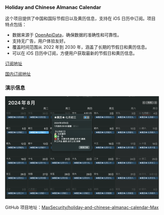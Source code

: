 ### Holiday and Chinese Almanac Calendar

这个项目提供了中国和国际节假日以及黄历信息，支持在 iOS 日历中订阅。项目特点包括：

- 数据来源于 [OpenApiData](https://github.com/zqzess/openApiData)，确保数据的准确性和可靠性。
- 支持无广告，用户体验友好。
- 覆盖时间范围从 2022 年到 2030 年，涵盖了长期的节假日和黄历信息。
- 可以在 iOS 日历中订阅，方便用户获取最新的节假日和黄历信息。

[订阅地址](https://raw.githubusercontent.com/MaxSecurity/holiday-and-chinese-almanac-calendar-Max/main/holidays_calendar_2022-2030.ics)

[国内订阅地址](https://mirror.ghproxy.com/https%3A//raw.githubusercontent.com/MaxSecurity/holiday-and-chinese-almanac-calendar-Max/main/holidays_calendar_2022-2030.ics)

### 演示信息    
![演示](./Pic/1.png)

GitHub 项目地址：[MaxSecurity/holiday-and-chinese-almanac-calendar-Max](https://github.com/MaxSecurity/holiday-and-chinese-almanac-calendar-Max)
